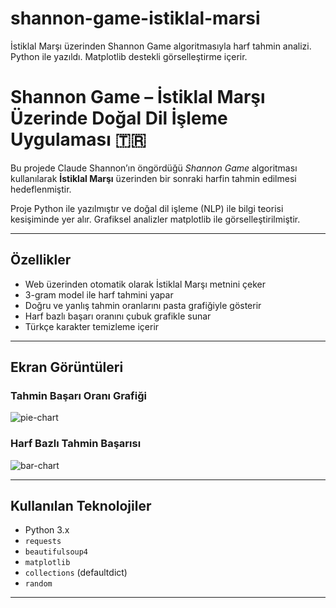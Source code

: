 # shannon-game-istiklal-marsi
İstiklal Marşı üzerinden Shannon Game algoritmasıyla harf tahmin analizi. Python ile yazıldı. Matplotlib destekli görselleştirme içerir.

# Shannon Game – İstiklal Marşı Üzerinde Doğal Dil İşleme Uygulaması 🇹🇷

Bu projede Claude Shannon’ın öngördüğü *Shannon Game* algoritması kullanılarak **İstiklal Marşı** üzerinden bir sonraki harfin tahmin edilmesi hedeflenmiştir.

Proje Python ile yazılmıştır ve doğal dil işleme (NLP) ile bilgi teorisi kesişiminde yer alır. Grafiksel analizler matplotlib ile görselleştirilmiştir.

---

##  Özellikler

-  Web üzerinden otomatik olarak İstiklal Marşı metnini çeker
-  3-gram model ile harf tahmini yapar
-  Doğru ve yanlış tahmin oranlarını pasta grafiğiyle gösterir
-  Harf bazlı başarı oranını çubuk grafikle sunar
-  Türkçe karakter temizleme içerir

---

##  Ekran Görüntüleri

###  Tahmin Başarı Oranı Grafiği
![pie-chart](./assets/pie-chart-example.png)

###  Harf Bazlı Tahmin Başarısı
![bar-chart](./assets/bar-chart-example.png)

---

##  Kullanılan Teknolojiler

- Python 3.x
- `requests`
- `beautifulsoup4`
- `matplotlib`
- `collections` (defaultdict)
- `random`

---



